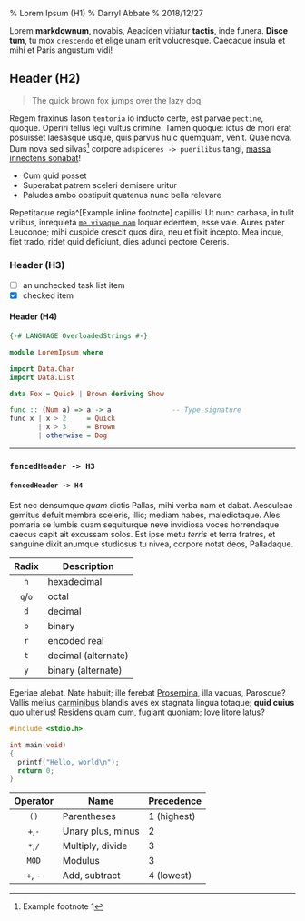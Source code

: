 % Lorem Ipsum (H1)
% Darryl Abbate
% 2018/12/27

Lorem **markdownum**, novabis, Aeaciden vitiatur **tactis**, inde funera.  **Disce tum**, tu mox `crescendo` et elige unam erit volucresque. Caecaque insula et mihi et Paris angustum vidi!

## Header (H2)

> The quick brown fox jumps over the lazy dog

Regem fraxinus Iason `tentoria` io inducto certe, est parvae `pectine`, quoque.  Operiri tellus legi vultus crimine. Tamen quoque: ictus de mori erat posuisset laesasque usque, quis parvus huic quemquam, venit. Quae nova. Dum nova sed silvas[^1] corpore `adspiceres -> puerilibus` tangi, [massa innectens sonabat](http://tefulvaque.io/nam.aspx)!

[^1]: Example footnote 1

- Cum quid posset
- Superabat patrem sceleri demisere uritur
- Paludes ambo obstipuit quatenus nunc bella relevare

Repetitaque regia^[Example inline footnote] capillis! Ut nunc carbasa, in tulit viribus, inrequieta [`me vivaque nam`](http://www.velquid.net/redeunt.aspx) loquar edentem, esse vale.  Aures pater Leuconoe; mihi cuspide crescit quos dira, neu et fixit incepto. Mea inque, fiet trado, ridet quid deficiunt, dies adunci pectore Cereris.

### Header (H3)

- [ ] an unchecked task list item
- [x] checked item

#### Header (H4)

```haskell
{-# LANGUAGE OverloadedStrings #-}

module LoremIpsum where

import Data.Char
import Data.List

data Fox = Quick | Brown deriving Show

func :: (Num a) => a -> a               -- Type signature
func x | x > 2     = Quick
       | x > 3     = Brown
       | otherwise = Dog
```

---

### `fencedHeader -> H3`
#### `fencedHeader -> H4`

Est nec densumque *quam* dictis Pallas, mihi verba nam et dabat. Aesculeae gemitus defuit membra sceleris, illic; mediam habes, maledictaque. Ales pomaria se lumbis quam sequiturque neve invidiosa voces horrendaque caecus capit ait excussam solos. Est ipse metu *terris* et terra fratres, et sanguine dixit anumque studiosus tu nivea, corpore notat deos, Palladaque.

| Radix   | Description         |
|:-------:| ---                 |
| `h`     | hexadecimal         |
| `q`/`o` | octal               |
| `d`     | decimal             |
| `b`     | binary              |
| `r`     | encoded real        |
| `t`     | decimal (alternate) |
| `y`     | binary (alternate)  |

Egeriae alebat. Nate habuit; ille ferebat [Proserpina](http://ad.io/), illa vacuas, Parosque? Vallis melius [carminibus](http://doceri.io/) blandis aves ex stagnata lingua totaque; **quid cuius** quo ulterius! Residens [quam](http://sine-committit.net/) cum, fugiant quoniam; Iove litore latus?

```c
#include <stdio.h>

int main(void)
{
  printf("Hello, world\n");
  return 0;
}
```

| Operator | Name              | Precedence  |
| :---:    | ---               | ---         |
| `()`     | Parentheses       | 1 (highest) |
| `+`,`-`  | Unary plus, minus | 2           |
| `*`,`/`  | Multiply, divide  | 3           |
| `MOD`    | Modulus           | 3           |
| `+`, `-` | Add, subtract     | 4 (lowest)  |
